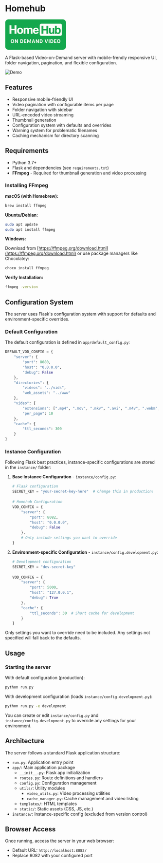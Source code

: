 # Homehub

<img src="app/static/homehub.png" alt="HomeHub Logo" width="200" height="100" />

A Flask-based Video-on-Demand server with mobile-frendly responsive UI, folder navigation, pagination, and flexible configuration.

![Demo](https://bomjkolyadun.github.io/HomeHub/demo.gif)

## Features

- Responsive mobile-friendly UI
- Video pagination with configurable items per page
- Folder navigation with sidebar
- URL-encoded video streaming
- Thumbnail generation
- Configuration system with defaults and overrides
- Warning system for problematic filenames
- Caching mechanism for directory scanning

## Requirements

- Python 3.7+
- Flask and dependencies (see `requirements.txt`)
- **FFmpeg** - Required for thumbnail generation and video processing

### Installing FFmpeg

**macOS (with Homebrew):**

```bash
brew install ffmpeg
```

**Ubuntu/Debian:**

```bash
sudo apt update
sudo apt install ffmpeg
```

**Windows:**

Download from [https://ffmpeg.org/download.html](https://ffmpeg.org/download.html) or use package managers like Chocolatey:

```bash
choco install ffmpeg
```

**Verify Installation:**

```bash
ffmpeg -version
```

## Configuration System

The server uses Flask's configuration system with support for defaults and environment-specific overrides.

### Default Configuration

The default configuration is defined in `app/default_config.py`:

```python
DEFAULT_VOD_CONFIG = {
    "server": {
        "port": 8080,
        "host": "0.0.0.0",
        "debug": False
    },
    "directories": {
        "videos": "../vids",
        "web_assets": "../www"
    },
    "video": {
        "extensions": [".mp4", ".mov", ".mkv", ".avi", ".m4v", ".webm", ".flv", ".wmv"],
        "per_page": 10
    },
    "cache": {
        "ttl_seconds": 300
    }
}
```

### Instance Configuration

Following Flask best practices, instance-specific configurations are stored in the `instance/` folder:

1. **Base Instance Configuration** - `instance/config.py`:

   ```python
   # Flask configuration
   SECRET_KEY = "your-secret-key-here"  # Change this in production!
   
   # Homehub Configuration
   VOD_CONFIG = {
       "server": {
           "port": 8082,
           "host": "0.0.0.0",
           "debug": False
       },
       # Only include settings you want to override
   }
   ```

2. **Environment-specific Configuration** - `instance/config.development.py`:

   ```python
   # Development configuration
   SECRET_KEY = "dev-secret-key"
   
   VOD_CONFIG = {
       "server": {
           "port": 5000,
           "host": "127.0.0.1",
           "debug": True
       },
       "cache": {
           "ttl_seconds": 30  # Short cache for development
       }
   }
   ```

Only settings you want to override need to be included. Any settings not specified will fall back to the defaults.

## Usage

### Starting the server

With default configuration (production):

```bash
python run.py
```

With development configuration (loads `instance/config.development.py`):

```bash
python run.py -e development
```

You can create or edit `instance/config.py` and `instance/config.development.py` to override any settings for your environment.

## Architecture

The server follows a standard Flask application structure:

- `run.py`: Application entry point
- `app/`: Main application package
  - `__init__.py`: Flask app initialization
  - `routes.py`: Route definitions and handlers
  - `config.py`: Configuration management
  - `utils/`: Utility modules
    - `video_utils.py`: Video processing utilities
    - `cache_manager.py`: Cache management and video listing
  - `templates/`: HTML templates
  - `static/`: Static assets (CSS, JS, etc.)
- `instance/`: Instance-specific config (excluded from version control)

## Browser Access

Once running, access the server in your web browser:

- Default URL: `http://localhost:8082/`
- Replace 8082 with your configured port
